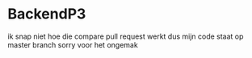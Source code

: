 # BackendP3
 ik snap niet hoe die compare pull request werkt dus mijn code staat op master branch sorry voor het ongemak
